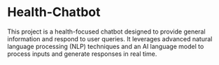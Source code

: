 # Health-Chatbot
This project is a health-focused chatbot designed to provide general information and respond to user queries. It leverages advanced natural language processing (NLP) techniques and an AI language model to process inputs and generate responses in real time.
